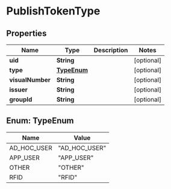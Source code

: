 

# PublishTokenType


## Properties

| Name | Type | Description | Notes |
|------------ | ------------- | ------------- | -------------|
|**uid** | **String** |  |  [optional] |
|**type** | [**TypeEnum**](#TypeEnum) |  |  [optional] |
|**visualNumber** | **String** |  |  [optional] |
|**issuer** | **String** |  |  [optional] |
|**groupId** | **String** |  |  [optional] |



## Enum: TypeEnum

| Name | Value |
|---- | -----|
| AD_HOC_USER | &quot;AD_HOC_USER&quot; |
| APP_USER | &quot;APP_USER&quot; |
| OTHER | &quot;OTHER&quot; |
| RFID | &quot;RFID&quot; |



